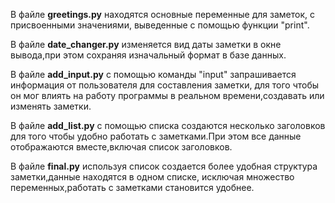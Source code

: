 В файле **greetings.py** находятся основные переменные для заметок, с присвоенными значениями, выведенные с помощью функции "print".

В файле **date_changer.py** изменяется вид даты заметки в окне вывода,при этом сохраняя изначальный формат в базе данных.

В файле **add_input.py** с помощью команды "input" запрашивается информация от пользователя для составления заметки, для того чтобы он мог влиять на работу программы в реальном времени,создавать или изменять заметки.

В файле **add_list.py**  с помощью списка создаются несколько заголовков для того чтобы удобно работать с заметками.При этом все данные отображаются вместе,включая список заголовков.

В файле **final.py** используя список создается более удобная структура заметки,данные находятся в одном списке, исключая множество переменных,работать с заметками становится удобнее.
